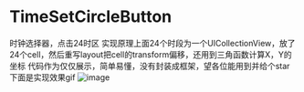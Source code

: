 # TimeSetCircleButton
时钟选择器，点击24时区
实现原理上面24个时段为一个UICollectionView，放了24个cell，然后重写layout把cell的transform偏移，还用到三角函数计算X，Y的坐标
代码作为仅仅展示，简单易懂，没有封装成框架，望各位能用到并给个star
下面是实现效果gif
![image](https://github.com/a2525a2009/TimeSetCircleButton/blob/master/QQ20170707-182618.gif)
